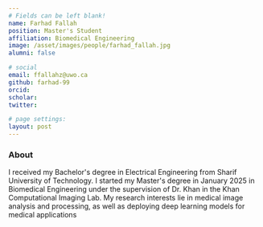 ```yaml
---
# Fields can be left blank! 
name: Farhad Fallah
position: Master's Student
affiliation: Biomedical Engineering
image: /asset/images/people/farhad_fallah.jpg
alumni: false

# social
email: ffallahz@uwo.ca
github: farhad-99
orcid: 
scholar: 
twitter: 

# page settings:
layout: post
---
```




### About

I received my Bachelor's degree in Electrical Engineering from Sharif University of Technology. I started my Master's degree in January 2025 in Biomedical Engineering under the supervision of Dr. Khan in the Khan Computational Imaging Lab. My research interests lie in medical image analysis and processing, as well as deploying deep learning models for medical applications

 
